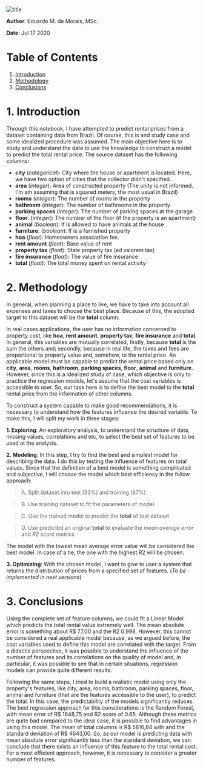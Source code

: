 
![title](https://raw.githubusercontent.com/emdemor/prediction-house-prices-on-Brazil/master/source/title.png)



**Author**: Eduardo M. de Morais, MSc.

**Date**: Jul 17 2020

# Table of Contents
1. [Introduction](#intro)
2. [Methodology](#method)
3. [Conclusions](#conc)

<a id="intro"></a>
# 1.  Introduction


Through this notebook, I have attempted to predict rental prices from a dataset containing data from Brazil. Of course, this is and study case and some idealized procedure was assumed. The main objective here is to study and understand the data to use the knowledge to construct a model to predict the total rental price. The source dataset has the following columns:


* **city** (*categorical*): City where the house or apartment is located. Here, we have two option of cities that the collector didn't specified. 
* **area** (*integer*): Area of constructed  property (The unity is not informed. I'm am assuming that is squared meters, the most usual in Brazil)
* **rooms** (*integer*): The number of rooms in the property
* **bathroom** (*integer*): The number of bathrooms in the property
* **parking spaces** (*integer*): The number of parking spaces at the garage
* **floor**: (*integer*): The number of the floor (if the property is an apartment)
* **animal** (*boolean*): If is allowed to have animals at the house
* **furniture**: (*boolean*): If is a furnished property
* **hoa** (*float*): Homeowners association fee.
* **rent amount** (*float*): Base value of rent
* **property tax** (*float*): State property tax (ad valorem tax)
* **fire insurance** (*float*): The value of fire insurance
* **total** (*float*): The total money spent on rental activity

<a id="method"></a>
# 2. Methodology
In general, when planning a place to live, we have to take into account all expenses and taxes to choose the best place. Because of this, the adopted target to this dataset will be the **total** column.


In real cases applications, the user has no information concerned to property cost, like  **hoa**, **rent amount**, **property tax**, **fire insurance** and **total**. In general, this variables are mutually correlated, firstly, because **total** is the sum the others and; secondly, because in real life, the taxes and fees are  proportional to property value and, somehow, to the rental price. An applicable model must be capable to predict the rental price based only on **city**, **area**, **rooms**, **bathroom**, **parking spaces**, **floor**, **animal** and **furniture**.   However, since this is a idealized study of case, which objective is only to practice the regression models, let's assume that the cost variables is accessible to user. So, our task here is to define the best model to the **total** rental price from the information of other columns.

To construct a system capable to make good recommendations, it is necessary to understand how the features influence the desired variable. To make this, I will split my work in three stages:

**1. Exploring**: An exploratory analysis, to understand the structure of data, missing values, correlations and etc, to select the best set of features to be used at the analysis.


**2. Modeling**: In this step, I try to find the best and simplest model for describing the data. I do this by testing the influence of features on total values. Since that the definition of a best model is something complicated and subjective, I will choose the model  which best efficiency in the follow approach:

>A. Split dataset into test (33%) and training (67%)

>B. Use training dataset to fit the parameters of model

>C. Use the trained model to predict the **total** of test dataset

>D. Use predicted an original **total** to evaluate the *mean average error* and *R2 score* metrics

The model with the lowest mean average error value will be considered the best model. In case of a tie, the one with the highest R2 will be chosen.

**3. Optimizing**: With the chosen model, I want to give to user a system that returns the distribution of prices from a specified set of features. (*To be implemented in next versions*)

<a id="conc"></a>
# 3. Conclusions
Using the complete set of feature columns, we could fit a Linear Model which predicts the total rental value extremely well. The mean absolute error is something about R$ 77,00 and the R2 0.998. However, this cannot be considered a real applicable model because, as we argued before, the cost variables used to define this model are correlated with the target. From a didactic perspective, it was possible to understand the influence of the number of features and its correlations on the quality of model and, in particular, it was possible to see that in certain situations, regression models can provide quite different results.

Following the same steps, I tried to build a realistic model using only the property's features, like city, area, rooms, bathroom, parking spaces, floor, animal and furniture (that are the features accessible to the user), to predict the total. In this case, the predictability of the models significantly reduces. The best regression approach for this considerations is the Random Forest, with mean error of R$ 1848,75 and R2 score of 0.65. Although these metrics are quite bad compared to the ideal case, it is possible to find advantages in using this model. The mean of total columns is R$ 5816,84 with and the standard deviation of R$ 4643,00. So, as our model is predicting data with mean absolute error significantly less than the standard deviation, we can conclude that there exists an influence of this feature to the total rental cost. For a most efficient approach, however, it is necessary to consider a greater number of features.